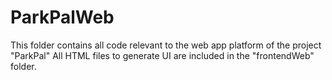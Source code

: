 ﻿# ParkPalWeb

This folder contains all code relevant to the web app platform of the project "ParkPal"
All HTML files to generate UI are included in the "frontendWeb" folder.



